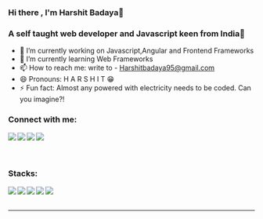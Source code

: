 ### Hi there , I'm Harshit Badaya👋

### A self taught web developer and Javascript keen from India💛

- 🔭 I’m currently working on Javascript,Angular and Frontend Frameworks
- 🌱 I’m currently learning Web Frameworks
- 📫 How to reach me: write to - Harshitbadaya95@gmail.com 
- 😄 Pronouns: H A R S H I T 😁
- ⚡ Fun fact: Almost any powered with electricity needs to be coded. Can you imagine?!


### Connect with me:

<a href="https://harshit-badaya.netlify.app/" target="_blank"> <img align="left" src="https://img.icons8.com/fluent/48/000000/domain.png"/></a>
<a href="www.linkedin.com/in/harshit-badaya"> <img align="left" src="https://img.icons8.com/color/48/000000/linkedin-circled.png"/></a>
<a href="https://twitter.com/harshitb_14" target="_blank"><img align="left" src="https://img.icons8.com/fluent/48/000000/twitter.png"/></a>
<a href="https://www.facebook.com/harshit.badaya" target="_blank"><img align="left" src="https://img.icons8.com/fluent/48/000000/facebook-new.png"/></a>

<br />
<br />
<br />

### Stacks:

<img align="left"  src="https://img.icons8.com/color/48/000000/html-5.png"/>
<img align="left"  src="https://img.icons8.com/color/48/000000/css3.png"/>
<img align="left" src="https://img.icons8.com/color/48/000000/bootstrap.png"/>
<img align="left" src="https://img.icons8.com/color/48/000000/javascript.png"/>
<img align="left" src="https://img.icons8.com/color/48/000000/angularjs.png"/>
<br />
<br />

---
<!--
**Harshit-Badaya/Harshit-Badaya** is a ✨ _special_ ✨ repository because its `README.md` (this file) appears on your GitHub profile.

Here are some ideas to get you started:

- -->
